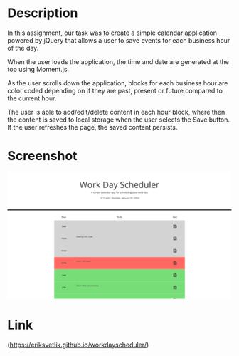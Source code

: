 # Description

In this assignment, our task was to create a simple calendar application powered by jQuery that allows a user to save events for each business hour of the day.

When the user loads the application, the time and date are generated at the top using Moment.js.

As the user scrolls down the application, blocks for each business hour are color coded depending on if they are past, present or future compared to the current hour.

The user is able to add/edit/delete content in each hour block, where then the content is saved to local storage when the user selects the Save button. If the user refreshes the page, the saved content persists.

# Screenshot

![Screenshot of webpage](./images/homework-readme.png)

# Link

(https://eriksvetlik.github.io/workdayscheduler/)
